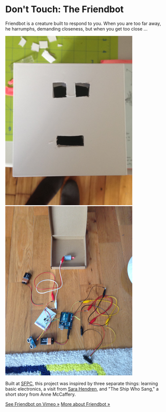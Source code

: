 # Don't Touch: The Friendbot

Friendbot is a creature built to respond to you. When you are too far away, he harrumphs, demanding closeness, but when you get too close ...

![Making a face](/img/p-cutface.png) ![Inside him](/img/p-innards3.png)

Built at [SFPC](http://sfpc.io/), this project was inspired by three separate things: learning basic electronics, a visit from [Sara Hendren](http://ablersite.org/), and "The Ship Who Sang," a short story from Anne McCaffery.

[See Friendbot on Vimeo »](https://vimeo.com/114913963)
[More about Friendbot »](http://sarahgp.com/projects/friendbot)
